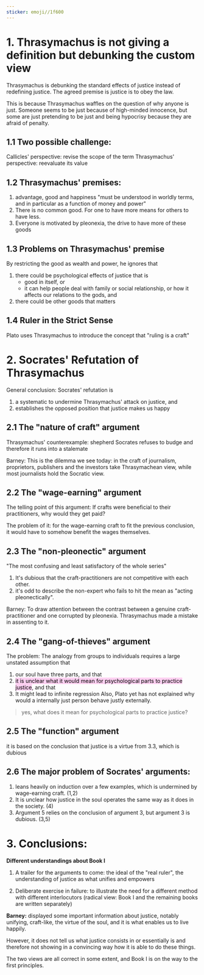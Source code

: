```yaml
---
sticker: emoji//1f600
---
```

# 1. Thrasymachus is not giving a definition but debunking the custom view
Thrasymachus is debunking the standard effects of justice instead of redefining justice. The agreed premise is justice is to obey the law.

This is because Thrasymachus waffles on the question of why anyone is just. Someone seems to be just because of high-minded innocence, but some are just pretending to be just and being hypocrisy because they are afraid of penalty.

## 1.1 Two possible challenge:
Callicles' perspective: revise the scope of the term
Thrasymachus' perspective: reevaluate its value

## 1.2 Thrasymachus' premises:
1. advantage, good and happiness "must be understood in worldly terms, and in particular as a function of money and power"
2. There is no common good. For one to have more means for others to have less.
3. Everyone is motivated by pleonexia, the drive to have more of these goods

## 1.3 Problems on Thrasymachus' premise 

By restricting the good as wealth and power, he ignores that
1. there could be psychological effects of justice that is 
	- good in itself, or
	- it can help people deal with family or social relationship, or how it affects our relations to the gods, and
2. there could be other goods that matters

## 1.4 Ruler in the Strict Sense 
Plato uses Thrasymachus to introduce the concept that "ruling is a craft"

# 2. Socrates' Refutation of Thrasymachus
General conclusion:
Socrates' refutation is 
1. a systematic to undermine Thrasymachus' attack on justice, and
2. establishes the opposed position that justice makes us happy

## 2.1 The "nature of craft" argument
Thrasymachus' counterexample: shepherd
Socrates refuses to budge and therefore it runs into a stalemate

Barney: 
This is the dilemma we see today: in the craft of journalism, proprietors, publishers and the investors take Thrasymachean view, while most journalists hold the Socratic view.

## 2.2 The "wage-earning" argument
The telling point of this argument: If crafts were beneficial to their practitioners, why would they get paid?

The problem of it: for the wage-earning craft to fit the previous conclusion, it would have to somehow benefit the wages themselves.

## 2.3 The "non-pleonectic" argument
"The most confusing and least satisfactory of the whole series"
1. It's dubious that the craft-practitioners are not competitive with each other.
2. it's odd to describe the non-expert who fails to hit the mean as "acting pleonectically".

Barney:
To draw attention between the contrast between a genuine craft-practitioner and one corrupted by pleonexia. 
Thrasymachus made a mistake in assenting to it.

## 2.4 The "gang-of-thieves" argument

The problem: 
The analogy from groups to individuals requires a large unstated assumption that
1. our soul have three parts, and that
2. <mark style="background: #FFB8EBA6;">it is unclear what it would mean for psychological parts to practice justice</mark>, and that
3. It might lead to infinite regression
Also, Plato yet has not explained why would a internally just person behave justly externally.

> yes, what does it mean for psychological parts to practice justice?

## 2.5 The "function" argument

it is based on the conclusion that justice is a virtue from 3.3, which is dubious

## 2.6 The major problem of Socrates' arguments:
1. leans heavily on induction over a few examples, which is undermined by wage-earning craft. (1,2)
2. It is unclear how justice in the soul operates the same way as it does in the society. (4)
3. Argument 5 relies on the conclusion of argument 3, but argument 3 is dubious. (3,5)

# 3. Conclusions:
**Different understandings about Book I**
1. A trailer for the arguments to come:
the ideal of the "real ruler", the understanding of justice as what unifies and empowers

2. Deliberate exercise in failure:
to illustrate the need for a different method with different interlocutors
(radical view: Book I and the remaining books are written separately)

**Barney:**
displayed some important information about justice, notably unifying, craft-like, the virtue of the soul, and it is what enables us to live happily. 

However, it does not tell us what justice consists in or essentially is and therefore not showing in a convincing way how it is able to do these things.

The two views are all correct in some extent, and Book I is on the way to the first principles.
